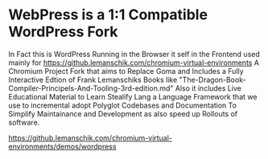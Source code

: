# WebPress is a 1:1 Compatible WordPress Fork
In Fact this is WordPress Running in the Browser it self in the Frontend used mainly for https://github.lemanschik.com/chromium-virtual-environments
A Chromium Project Fork that aims to Replace Goma and Includes a Fully Interactive Edtion of Frank Lemanschiks Books like "The-Dragon-Book-Compiler-Principels-And-Tooling-3rd-edition.md"
Also it includes Live Educational Material to Learn Stealify Lang a Language Framework that we use to incremental adopt Polyglot Codebases and Documentation
To Simplify Maintainance and Development as also speed up Rollouts of software.

https://github.lemanschik.com/chromium-virtual-environments/demos/wordpress
